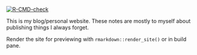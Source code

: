 <!-- badges: start -->
[![R-CMD-check](https://github.com/akgold/akg_site/workflows/R-CMD-check/badge.svg)](https://github.com/akgold/akg_site/actions)
<!-- badges: end -->

This is my blog/personal website. These notes are mostly to myself about
publishing things I always forget.

Render the site for previewing with `rmarkdown::render_site()` or in build pane.
